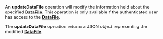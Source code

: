 An **updateDataFile** operation will modify the information held about the specified [**DataFile**](#tag/dataFiles). This operation is only available if the authenticated user has access to the [**DataFile**](#tag/dataFiles).

The **updateDataFile** operation returns a JSON object representing the modified [**DataFile**](#tag/dataFiles).
